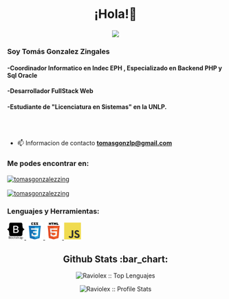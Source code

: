 <h1 align="center">¡Hola!👋</h1>
<p align="center">
  <img align="center" src="https://media.tenor.com/X4i9UfhS69QAAAAC/ed-cowboy.gif"/>
</p>
 

<h3 align="left">Soy Tomás Gonzalez Zingales    </h3>
<h4 align="left">-Coordinador Informatico en Indec EPH , Especializado en Backend PHP y Sql Oracle   </h4>
<h4 align="left">-Desarrollador FullStack Web    </h4>
 <h4 align="left">-Estudiante de "Licenciatura en Sistemas" en la UNLP.   </h4>





<br><br>
 






 
- 📫 Informacion de contacto **tomasgonzlp@gmail.com**

<h3 align="left">Me podes encontrar en:</h3>
<p align="left">
<a href="https://www.instagram.com/tomasgonzalezzing/" target="blank"><img align="center" src="https://raw.githubusercontent.com/rahuldkjain/github-profile-readme-generator/master/src/images/icons/Social/instagram.svg" alt="tomasgonzalezzing" height="30" width="40" /></a>
</p>

<a href="https://www.linkedin.com/in/tomagzdv/" target="blank"><img align="center" src="https://img.icons8.com/?size=512&id=xuvGCOXi8Wyg&format=png" alt="tomasgonzalezzing" height="30" width="30" /></a>
</p>




<h3 align="left">Lenguajes y Herramientas:</h3>
<p align="left"> <a href="https://getbootstrap.com" target="_blank" rel="noreferrer"> <img src="https://raw.githubusercontent.com/devicons/devicon/master/icons/bootstrap/bootstrap-plain-wordmark.svg" alt="bootstrap" width="40" height="40"/> </a> <a href="https://www.w3schools.com/css/" target="_blank" rel="noreferrer"> <img src="https://raw.githubusercontent.com/devicons/devicon/master/icons/css3/css3-original-wordmark.svg" alt="css3" width="40" height="40"/> </a> <a href="https://www.w3.org/html/" target="_blank" rel="noreferrer"> <img src="https://raw.githubusercontent.com/devicons/devicon/master/icons/html5/html5-original-wordmark.svg" alt="html5" width="40" height="40"/> </a>  
 <a href="https://developer.mozilla.org/en-US/docs/Web/JavaScript" target="_blank" rel="noreferrer"> <img src="https://raw.githubusercontent.com/devicons/devicon/master/icons/javascript/javascript-original.svg" alt="javascript" width="40" height="40"/> </a>    </p>

 


<h2 align="center">Github Stats :bar_chart:</h2>

<p align="center" height="100px" ><img src="https://github-readme-stats.vercel.app/api/top-langs/?username=Raviolex&langs_count=10&theme=dark&layout=compact" alt="Raviolex :: Top Lenguajes" /></p>

<p align="center" height="100px" ><img src="https://github-readme-stats.vercel.app/api?username=Raviolex&show_icons=true&theme=dark" alt="Raviolex :: Profile Stats" /></p>
 
 
